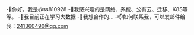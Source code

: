 -👋你好，我是@ss810928
-👀我感兴趣的是网络、系统、公有云、迁移、K8S等等。
-🌱我目前正在学习大数据
-💞我想合作的️...
-📫如何联系我，可以发邮件给我：241360490@qq.com

<!---
ss810928/ss810928是✨特殊✨存储库，因为它的“README.md ”(此文件)出现在您的GitHub个人资料中。
您可以单击预览链接来查看您的更改。
--->
